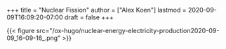 +++
title = "Nuclear Fission"
author = ["Alex Koen"]
lastmod = 2020-09-09T16:09:20-07:00
draft = false
+++

{{< figure src="/ox-hugo/nuclear-energy-electricity-production2020-09-09_16-09-16_.png" >}}
